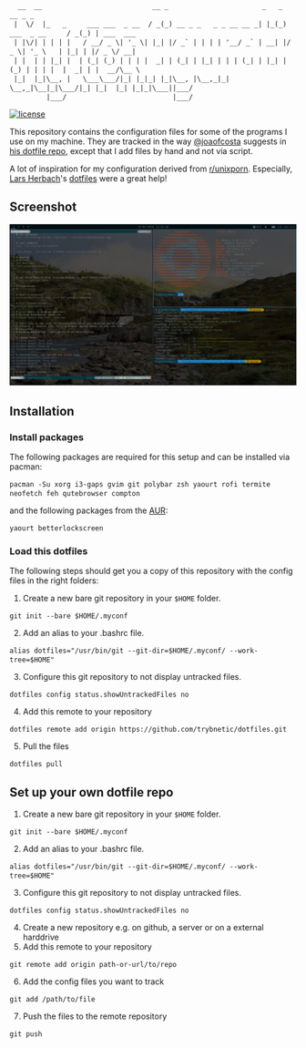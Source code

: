```
  __  __                           __ _                       _   _                 __ _ _
 |  \/  |_   _     ___ ___  _ __  / _(_) __ _ _   _ _ __ __ _| |_(_) ___  _ __     / _(_) | ___  ___
 | |\/| | | | |   / __/ _ \| '_ \| |_| |/ _` | | | | '__/ _` | __| |/ _ \| '_ \   | |_| | |/ _ \/ __|
 | |  | | |_| |  | (_| (_) | | | |  _| | (_| | |_| | | | (_| | |_| | (_) | | | |  |  _| | |  __/\__ \
 |_|  |_|\__, |   \___\___/|_| |_|_| |_|\__, |\__,_|_|  \__,_|\__|_|\___/|_| |_|  |_| |_|_|\___||___/
         |___/                          |___/
```
[![license](https://img.shields.io/github/license/Trybnetic/dotfiles.svg)](https://github.com/Trybnetic/dotfiles/blob/master/LICENSE.txt)

This repository contains the configuration files for some of the programs I use on my machine.
They are tracked in the way [@joaofcosta](https://github.com/joaofcosta/) suggests in
[his dotfile repo](https://github.com/joaofcosta/dotfiles), except that I add files by hand
and not via script.

A lot of inspiration for my configuration derived from
[r/unixporn](https://www.reddit.com/r/unixporn/). Especially,
[Lars Herbach](https://github.com/braindump)'s
[dotfiles](https://github.com/braindump/dotfiles/) were a great help!

## Screenshot

![screenshot](/.github/screenshot.png)

## Installation

### Install packages

The following packages are required for this setup and can be installed via pacman:

```
pacman -Su xorg i3-gaps gvim git polybar zsh yaourt rofi termite neofetch feh qutebrowser compton
```

and the following packages from the [AUR](https://aur.archlinux.org/):

```
yaourt betterlockscreen
```

### Load this dotfiles

The following steps should get you a copy of this repository with the config files in the right folders:

1. Create a new bare git repository in your `$HOME` folder.
```
git init --bare $HOME/.myconf
```
2. Add an alias to your .bashrc file.
```
alias dotfiles="/usr/bin/git --git-dir=$HOME/.myconf/ --work-tree=$HOME"
```
3. Configure this git repository to not display untracked files.
```
dotfiles config status.showUntrackedFiles no
```
4. Add this remote to your repository
```
dotfiles remote add origin https://github.com/trybnetic/dotfiles.git
```
5. Pull the files
```
dotfiles pull
```

## Set up your own dotfile repo
1. Create a new bare git repository in your `$HOME` folder.
```
git init --bare $HOME/.myconf
```
2. Add an alias to your .bashrc file.
```
alias dotfiles="/usr/bin/git --git-dir=$HOME/.myconf/ --work-tree=$HOME"
```
3. Configure this git repository to not display untracked files.
```
dotfiles config status.showUntrackedFiles no
```
4. Create a new repository e.g. on github, a server or on a external harddrive
5. Add this remote to your repository
```
git remote add origin path-or-url/to/repo
```
6. Add the config files you want to track
```
git add /path/to/file
```
7. Push the files to the remote repository
```
git push
```
